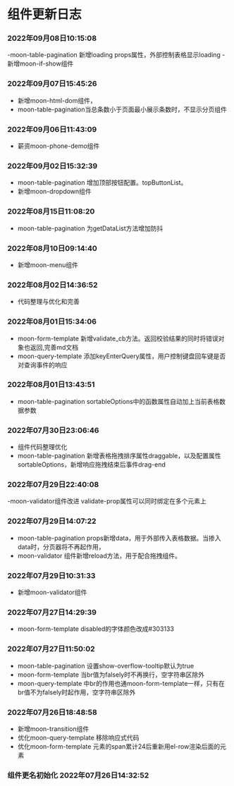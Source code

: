 # 组件更新日志
### 2022年09月08日10:15:08
-moon-table-pagination 新增loading props属性，外部控制表格显示loading
-新增moon-if-show组件
### 2022年09月07日15:45:26
- 新增moon-html-dom组件，
- moon-table-pagination当总条数小于页面最小展示条数时，不显示分页组件
### 2022年09月06日11:43:09
- 薪资moon-phone-demo组件
### 2022年09月02日15:32:39
- moon-table-pagination 增加顶部按钮配置。topButtonList。
- 新增moon-dropdown组件

### 2022年08月15日11:08:20
- moon-table-pagination 为getDataList方法增加防抖
### 2022年08月10日09:14:40
- 新增moon-menu组件
### 2022年08月02日14:36:52
- 代码整理与优化和完善
###  2022年08月01日15:34:06
 - moon-form-template 新增validate_cb方法。返回校验结果的同时将错误对象也返回,完善md文档
 - moon-query-template 添加keyEnterQuery属性，用户控制键盘回车键是否对查询事件的响应 
### 2022年08月01日13:43:51
 - moon-table-pagination sortableOptions中的函数属性自动加上当前表格数据参数

### 2022年07月30日23:06:46
- 组件代码整理优化
- moon-table-pagination 新增表格拖拽排序属性draggable，以及配置属性sortableOptions，新增响应拖拽结束后事件drag-end
### 2022年07月29日22:40:08
-moon-validator组件改进 validate-prop属性可以同时绑定在多个元素上
### 2022年07月29日14:07:22
- moon-table-pagination props新增data，用于外部传入表格数据。当掺入data时，分页器将不再起作用，
- moon-validator 组件新增reload方法，用于配合拖拽组件。

### 2022年07月29日10:31:33
- 新增moon-validator组件
### 2022年07月27日14:29:39
- moon-form-template  disabled的字体颜色改成#303133

### 2022年07月27日11:50:02
- moon-table-pagination 设置show-overflow-tooltip默认为true
- moon-form-template 当br值为falsely时不再换行，空字符串区除外
- moon-query-template 中br的作用也通moon-form-template一样，只有在br值不为falsely时起作用，空字符串区除外
### 2022年07月26日18:48:58
-  新增moon-transition组件 
-  优化moon-query-template 移除响应式代码
-  优化moon-form-template  元素的span累计24后重新用el-row渲染后面的元素

### 组件更名初始化 2022年07月26日14:32:52
